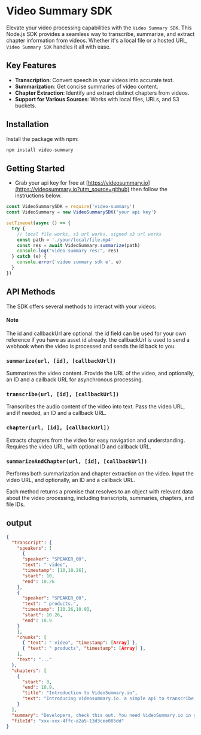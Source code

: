 # Video Summary SDK

Elevate your video processing capabilities with the `Video Summary SDK`. This Node.js SDK provides a seamless way to transcribe, summarize, and extract chapter information from videos. Whether it's a local file or a hosted URL, `Video Summary SDK` handles it all with ease.

## Key Features

- **Transcription**: Convert speech in your videos into accurate text.
- **Summarization**: Get concise summaries of video content.
- **Chapter Extraction**: Identify and extract distinct chapters from videos.
- **Support for Various Sources**: Works with local files, URLs, and S3 buckets.

## Installation

Install the package with npm:

```bash
npm install video-summary
```

## Getting Started 


- Grab your api key for free at [https://videosummary.io](https://videosummary.io?utm_source=github) then follow the instructions below.

```js
const VideoSummarySDK = require('video-summary')
const VideoSummary = new VideoSummarySDK('your api key')

setTimeout(async () => {
  try {
    // local file works, s3 url works, signed s3 url works
    const path = './your/local/file.mp4'
    const res = await VideoSummary.summarize(path)
    console.log("video summary res:", res)
  } catch (e) {
    console.error('video summary sdk e', e)
  }
})
```

## API Methods

The SDK offers several methods to interact with your videos:

#### Note 
The id and callbackUrl are optional. the id field can be used for your own reference if you have as asset id already. the callbackUrl is used to send a webhook when the video is processed and sends the id back to you.

### `summarize(url, [id], [callbackUrl])`
Summarizes the video content. Provide the URL of the video, and optionally, an ID and a callback URL for asynchronous processing. 

### `transcribe(url, [id], [callbackUrl])`
Transcribes the audio content of the video into text. Pass the video URL, and if needed, an ID and a callback URL.

### `chapter(url, [id], [callbackUrl])`
Extracts chapters from the video for easy navigation and understanding. Requires the video URL, with optional ID and callback URL.

### `summarizeAndChapter(url, [id], [callbackUrl])`
Performs both summarization and chapter extraction on the video. Input the video URL, and optionally, an ID and a callback URL.

Each method returns a promise that resolves to an object with relevant data about the video processing, including transcripts, summaries, chapters, and file IDs.


## output
```json 
{
  "transcript": {
    "speakers": [
      {
      "speaker": "SPEAKER_00",
      "text": " video",
      "timestamp": [10,10.26],
      "start": 10,
      "end": 10.26
    },
    {
      "speaker": "SPEAKER_00",
      "text": " products.",
      "timestamp": [10.26,10.9],
      "start": 10.26,
      "end": 10.9
    }
    ],
    "chunks": [
      { "text": " video", "timestamp": [Array] },
      { "text": " products", "timestamp": [Array] },
    ],
    "text": "..."
  },
  "chapters": [
    {
      "start": 0,
      "end": 10.9,
      "title": "Introduction to VideoSummary.io",
      "text": "Introducing videosummary.io. a simple api to transcribe, chapter and summarize audio and video files."
    }
  ],
  "summary": "Developers, check this out. You need VideoSummary.io in your life. It lets you build video products much easier with features like video summarization and video chaptering. Grab it now and start building game-changing video products.",
  "fileId": "xxx-xxx-4ffc-a2a5-13d3cee085dd"
}
```